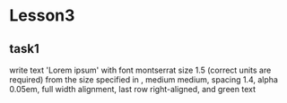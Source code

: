 # Lesson3
## task1
write text 'Lorem ipsum' with font montserrat
size 1.5 (correct units are required) from the size specified in <html>, medium medium, spacing 1.4, alpha 0.05em, full width alignment, last row right-aligned, and green text

